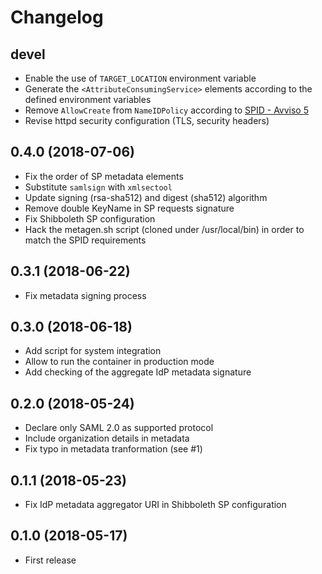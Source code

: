 # Changelog

## devel

* Enable the use of `TARGET_LOCATION` environment variable
* Generate the `<AttributeConsumingService>` elements according to the
  defined environment variables
* Remove `AllowCreate` from `NameIDPolicy` according to
  [SPID - Avviso 5](https://www.agid.gov.it/sites/default/files/repository_files/documentazione/spid-avviso-n5-regole-tecniche-errata-corrige.pdf)
* Revise httpd security configuration (TLS, security headers)

## 0.4.0 (2018-07-06)

* Fix the order of SP metadata elements
* Substitute `samlsign` with `xmlsectool`
* Update signing (rsa-sha512) and digest (sha512) algorithm
* Remove double KeyName in SP requests signature
* Fix Shibboleth SP configuration
* Hack the metagen.sh script (cloned under /usr/local/bin) in order to match
  the SPID requirements

## 0.3.1 (2018-06-22)

* Fix metadata signing process

## 0.3.0 (2018-06-18)

* Add script for system integration
* Allow to run the container in production mode
* Add checking of the aggregate IdP metadata signature

## 0.2.0 (2018-05-24)

* Declare only SAML 2.0 as supported protocol
* Include organization details in metadata
* Fix typo in metadata tranformation (see #1)

## 0.1.1 (2018-05-23)

* Fix IdP metadata aggregator URI in Shibboleth SP configuration

## 0.1.0 (2018-05-17)

* First release
